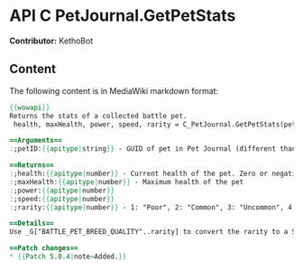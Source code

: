 # API C PetJournal.GetPetStats

**Contributor:** KethoBot

## Content

The following content is in MediaWiki markdown format:

```mediawiki
{{wowapi}}
Returns the stats of a collected battle pet.
 health, maxHealth, power, speed, rarity = C_PetJournal.GetPetStats(petID)

==Arguments==
:;petID:{{apitype|string}} - GUID of pet in Pet Journal (different than speciesID and displayID)

==Returns==
:;health:{{apitype|number}} - Current health of the pet. Zero or negative if the pet is dead.
:;maxHealth:{{apitype|number}} - Maximum health of the pet
:;power:{{apitype|number}}
:;speed:{{apitype|number}}
:;rarity:{{apitype|number}} - 1: "Poor", 2: "Common", 3: "Uncommon", 4: "Rare", 5: "Epic", 6: "Legendary"

==Details==
Use _G["BATTLE_PET_BREED_QUALITY"..rarity] to convert the rarity to a String while drawing on Blizzard's pre-existing localization information.

==Patch changes==
* {{Patch 5.0.4|note=Added.}}
```